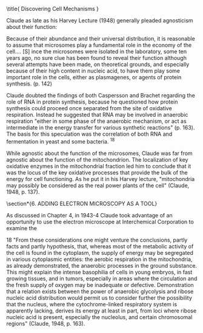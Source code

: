 \title{
Discovering Cell Mechanisms
}

Claude as late as his Harvey Lecture (1948) generally pleaded agnosticism about their function:

Because of their abundance and their universal distribution, it is reasonable to assume that microsomes play a fundamental role in the economy of the cell.... $[\mathrm{S}]$ ince the microsomes were isolated in the laboratory, some ten years ago, no sure clue has been found to reveal their function although several attempts have been made, on theoretical grounds, and especially because of their high content in nucleic acid, to have them play some important role in the cells, either as plasmagenes, or agents of protein synthesis. (p. 142)

Claude doubted the findings of both Caspersson and Brachet regarding the role of RNA in protein synthesis, because he questioned how protein synthesis could proceed once separated from the site of oxidative respiration. Instead he suggested that RNA may be involved in anaerobic respiration "either in some phase of the anaerobic mechanism, or act as intermediate in the energy transfer for various synthetic reactions" (p. 163). The basis for this speculation was the correlation of both RNA and fermentation in yeast and some bacteria. ${ }^{18}$

While agnostic about the function of the microsomes, Claude was far from agnostic about the function of the mitochondrion. The localization of key oxidative enzymes in the mitochondrial fraction led him to conclude that it was the locus of the key oxidative processes that provide the bulk of the energy for cell functioning. As he put it in his Harvey lecture, "mitochondria may possibly be considered as the real power plants of the cell" (Claude, 1948, p. 137).

\section*{6. ADDING ELECTRON MICROSCOPY AS A TOOL}

As discussed in Chapter 4, in 1943-4 Claude took advantage of an opportunity to use the electron microscope at Interchemical Corporation to examine the

18 "From these considerations one might venture the conclusions, partly facts and partly hypothesis, that, whereas most of the metabolic activity of the cell is found in the cytoplasm, the supply of energy may be segregated in various cytoplasmic entities: the aerobic respiration in the mitochondria, as already demonstrated, the anaerobic processes in the ground substance. This might explain the intense basophilia of cells in young embryos, in fast growing tissues, and in tumors, especially in areas where the circulation and the fresh supply of oxygen may be inadequate or defective. Demonstration that a relation exists between the power of anaerobic glycolysis and ribose nucleic acid distribution would permit us to consider further the possibility that the nucleus, where the cytochrome-linked respiratory system is apparently lacking, derives its energy at least in part, from loci where ribose nucleic acid is present, especially the nucleolus, and certain chromosomal regions" (Claude, 1948, p. 163).